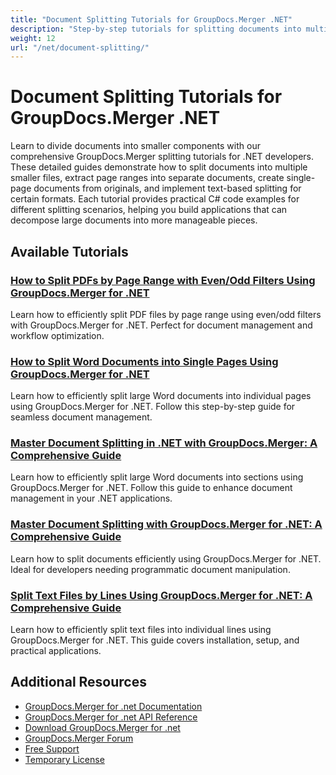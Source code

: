 ```yaml
---
title: "Document Splitting Tutorials for GroupDocs.Merger .NET"
description: "Step-by-step tutorials for splitting documents into multiple files by pages, ranges, and other criteria with GroupDocs.Merger for .NET."
weight: 12
url: "/net/document-splitting/"
---
```


# Document Splitting Tutorials for GroupDocs.Merger .NET

Learn to divide documents into smaller components with our comprehensive GroupDocs.Merger splitting tutorials for .NET developers. These detailed guides demonstrate how to split documents into multiple smaller files, extract page ranges into separate documents, create single-page documents from originals, and implement text-based splitting for certain formats. Each tutorial provides practical C# code examples for different splitting scenarios, helping you build applications that can decompose large documents into more manageable pieces.

## Available Tutorials

### [How to Split PDFs by Page Range with Even/Odd Filters Using GroupDocs.Merger for .NET](./split-pdf-range-filter-groupdocs-merger-net/)
Learn how to efficiently split PDF files by page range using even/odd filters with GroupDocs.Merger for .NET. Perfect for document management and workflow optimization.

### [How to Split Word Documents into Single Pages Using GroupDocs.Merger for .NET](./split-word-documents-groupdocs-merger-net/)
Learn how to efficiently split large Word documents into individual pages using GroupDocs.Merger for .NET. Follow this step-by-step guide for seamless document management.

### [Master Document Splitting in .NET with GroupDocs.Merger&#58; A Comprehensive Guide](./master-document-splitting-dotnet-groupdocs-merger/)
Learn how to efficiently split large Word documents into sections using GroupDocs.Merger for .NET. Follow this guide to enhance document management in your .NET applications.

### [Master Document Splitting with GroupDocs.Merger for .NET&#58; A Comprehensive Guide](./mastering-groupdocs-merger-dotnet-document-splitting/)
Learn how to split documents efficiently using GroupDocs.Merger for .NET. Ideal for developers needing programmatic document manipulation.

### [Split Text Files by Lines Using GroupDocs.Merger for .NET&#58; A Comprehensive Guide](./split-text-file-lines-groupdocs-merger-net/)
Learn how to efficiently split text files into individual lines using GroupDocs.Merger for .NET. This guide covers installation, setup, and practical applications.

## Additional Resources

- [GroupDocs.Merger for .net Documentation](https://docs.groupdocs.com/merger/net/)
- [GroupDocs.Merger for .net API Reference](https://reference.groupdocs.com/merger/net/)
- [Download GroupDocs.Merger for .net](https://releases.groupdocs.com/merger/net/)
- [GroupDocs.Merger Forum](https://forum.groupdocs.com/c/merger)
- [Free Support](https://forum.groupdocs.com/)
- [Temporary License](https://purchase.groupdocs.com/temporary-license/)
